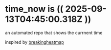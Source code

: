 # time_now is (( 2025-09-13T04:45:00.318Z ))

an automated repo that shows the currnent time

inspired by [breakingheatmap](https://github.com/breakingheatmap/breakingheatmap)